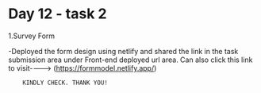 # Day 12 - task 2
1.Survey Form

  -Deployed the form design using netlify and shared the link in the task submission area under Front-end deployed url area. Can also click this link to visit----> (https://formmodel.netlify.app/)

        KINDLY CHECK. THANK YOU!

